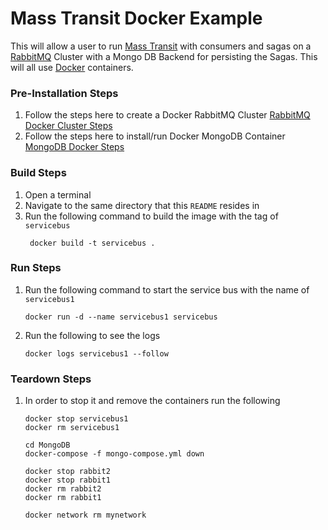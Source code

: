 # Mass Transit Docker Example

This will allow a user to run [Mass Transit](https://masstransit-project.com/) with consumers and sagas on a [RabbitMQ](https://www.rabbitmq.com/) Cluster with a Mongo DB Backend for persisting the Sagas. This will all use [Docker](https://www.docker.com/) containers.

### Pre-Installation Steps

1. Follow the steps here to create a Docker RabbitMQ Cluster [RabbitMQ Docker Cluster Steps](https://github.com/mmoser/masstransit-docker-example/tree/master/RabbitMQ%20Cluster)
2. Follow the steps here to install/run Docker MongoDB Container [MongoDB Docker Steps](https://github.com/mmoser/masstransit-docker-example/tree/master/MongoDB)

### Build Steps

1. Open a terminal
2. Navigate to the same directory that this `README` resides in
3. Run the following command to build the image with the tag of `servicebus`
   ```
    docker build -t servicebus .
   ```
### Run Steps

1. Run the following command to start the service bus with the name of `servicebus1`
   ```
   docker run -d --name servicebus1 servicebus
   ```
2. Run the following to see the logs
   ```
   docker logs servicebus1 --follow
   ```

### Teardown Steps

1. In order to stop it and remove the containers run the following
   ```
   docker stop servicebus1
   docker rm servicebus1

   cd MongoDB 
   docker-compose -f mongo-compose.yml down

   docker stop rabbit2
   docker stop rabbit1
   docker rm rabbit2
   docker rm rabbit1

   docker network rm mynetwork
   ``` 